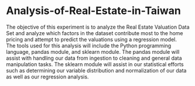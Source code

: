 # Analysis-of-Real-Estate-in-Taiwan
The objective of this experiment is to analyze the Real Estate Valuation Data Set and analyze which factors in the dataset contribute most to the home pricing and attempt to predict the valuations using a regression model.  
The tools used for this analysis will include the Python programming language, pandas module, and sklearn module. The pandas module will assist with handling our data from ingestion to cleaning and general data manipulation tasks. The sklearn module will assist in our statistical efforts such as determining our variable distribution and normalization of our data as well as our regression analysis.  
